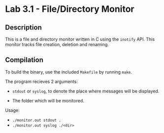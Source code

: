 Lab 3.1 - File/Directory Monitor
========================

Description
--------------------------
This is a file and directory monitor written in C using the `inotify` API. This monitor tracks file creation, deletion and renaming.

Compilation
--------------------
To build the binary, use the included `Makefile` by running `make`.

The program recieves 2 arguments:
-  `stdout` or `syslog`, to denote the place where messages will be 
displayed. 

- The folder which will be monitored.


Usage: 
- `./monitor.out stdout .`
- `./monitor.out syslog ./<dir>`

